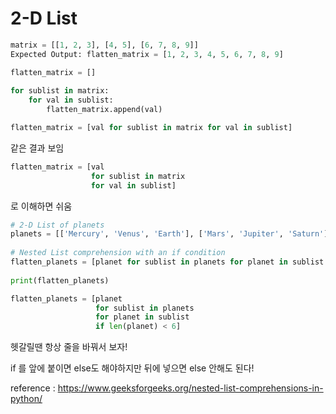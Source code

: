 
# 2-D List 

```python
matrix = [[1, 2, 3], [4, 5], [6, 7, 8, 9]] 
Expected Output: flatten_matrix = [1, 2, 3, 4, 5, 6, 7, 8, 9]  

flatten_matrix = [] 
  
for sublist in matrix: 
    for val in sublist: 
        flatten_matrix.append(val) 

flatten_matrix = [val for sublist in matrix for val in sublist]
```
같은 결과 보임 

```python
flatten_matrix = [val
                  for sublist in matrix
                  for val in sublist]
```
로 이해하면 쉬움

```python
# 2-D List of planets 
planets = [['Mercury', 'Venus', 'Earth'], ['Mars', 'Jupiter', 'Saturn'], ['Uranus', 'Neptune', 'Pluto']] 
  
# Nested List comprehension with an if condition 
flatten_planets = [planet for sublist in planets for planet in sublist if len (planet) < 6] 
          
print(flatten_planets) 
```

```python
flatten_planets = [planet 
                   for sublist in planets 
                   for planet in sublist 
                   if len(planet) < 6] 
```

헷갈릴땐 항상 줄을 바꿔서 보자!

if 를 앞에 붙이면 else도 해야하지만 뒤에 넣으면 else 안해도 된다!

reference : https://www.geeksforgeeks.org/nested-list-comprehensions-in-python/
